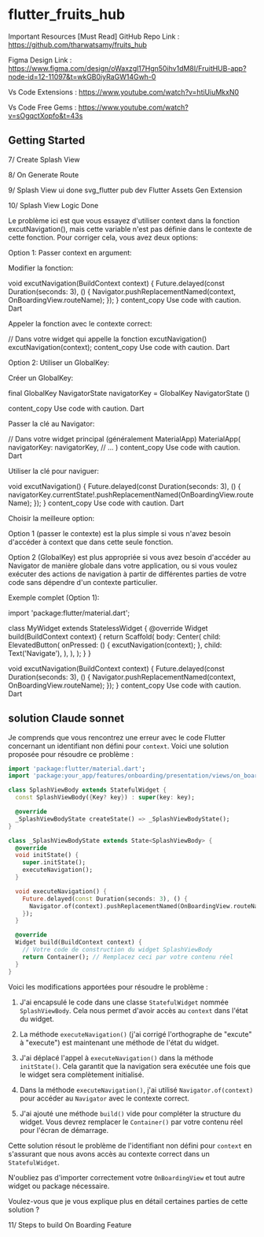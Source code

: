 # flutter_fruits_hub

Important Resources [Must Read]
GitHub Repo Link : <https://github.com/tharwatsamy/fruits_hub>

Figma Design Link : <https://www.figma.com/design/oWaxzgl17Hgn50ihv1dM8I/FruitHUB-app?node-id=12-11097&t=wkGB0iyRaGW14Gwh-0>

Vs Code Extensions : <https://www.youtube.com/watch?v=htiUiuMkxN0>

Vs Code Free Gems : <https://www.youtube.com/watch?v=sOgqctXopfo&t=43s>

## Getting Started

7/ Create Splash View

8/ On Generate Route

9/ Splash View ui done
svg_flutter pub dev
Flutter Assets Gen Extension

10/ Splash View Logic Done

Le problème ici est que vous essayez d'utiliser context dans la fonction excutNavigation(), mais cette variable n'est pas définie dans le contexte de cette fonction. Pour corriger cela, vous avez deux options:

Option 1: Passer context en argument:

Modifier la fonction:

void excutNavigation(BuildContext context) {
  Future.delayed(const Duration(seconds: 3), () {
    Navigator.pushReplacementNamed(context, OnBoardingView.routeName);
  });
}
content_copy
Use code with caution.
Dart

Appeler la fonction avec le contexte correct:

// Dans votre widget qui appelle la fonction excutNavigation()
excutNavigation(context);
content_copy
Use code with caution.
Dart

Option 2: Utiliser un GlobalKey:

Créer un GlobalKey:

final GlobalKey NavigatorState navigatorKey = GlobalKey NavigatorState ()

content_copy
Use code with caution.
Dart

Passer la clé au Navigator:

// Dans votre widget principal (généralement MaterialApp)
MaterialApp(
  navigatorKey: navigatorKey,
  // ...
)
content_copy
Use code with caution.
Dart

Utiliser la clé pour naviguer:

void excutNavigation() {
  Future.delayed(const Duration(seconds: 3), () {
    navigatorKey.currentState!.pushReplacementNamed(OnBoardingView.routeName);
  });
}
content_copy
Use code with caution.
Dart

Choisir la meilleure option:

Option 1 (passer le contexte) est la plus simple si vous n'avez besoin d'accéder à context que dans cette seule fonction.

Option 2 (GlobalKey) est plus appropriée si vous avez besoin d'accéder au Navigator de manière globale dans votre application, ou si vous voulez exécuter des actions de navigation à partir de différentes parties de votre code sans dépendre d'un contexte particulier.

Exemple complet (Option 1):

import 'package:flutter/material.dart';

class MyWidget extends StatelessWidget {
  @override
  Widget build(BuildContext context) {
    return Scaffold(
      body: Center(
        child: ElevatedButton(
          onPressed: () {
            excutNavigation(context);
          },
          child: Text('Navigate'),
        ),
      ),
    );
  }
}

void excutNavigation(BuildContext context) {
  Future.delayed(const Duration(seconds: 3), () {
    Navigator.pushReplacementNamed(context, OnBoardingView.routeName);
  });
}
content_copy
Use code with caution.
Dart

## solution Claude sonnet

Je comprends que vous rencontrez une erreur avec le code Flutter concernant un identifiant non défini pour `context`. Voici une solution proposée pour résoudre ce problème :

```dart
import 'package:flutter/material.dart';
import 'package:your_app/features/onboarding/presentation/views/on_boarding_view.dart'; // Assurez-vous d'importer correctement votre OnBoardingView

class SplashViewBody extends StatefulWidget {
  const SplashViewBody({Key? key}) : super(key: key);

  @override
  _SplashViewBodyState createState() => _SplashViewBodyState();
}

class _SplashViewBodyState extends State<SplashViewBody> {
  @override
  void initState() {
    super.initState();
    executeNavigation();
  }

  void executeNavigation() {
    Future.delayed(const Duration(seconds: 3), () {
      Navigator.of(context).pushReplacementNamed(OnBoardingView.routeName);
    });
  }

  @override
  Widget build(BuildContext context) {
    // Votre code de construction du widget SplashViewBody
    return Container(); // Remplacez ceci par votre contenu réel
  }
}

```

Voici les modifications apportées pour résoudre le problème :

1. J'ai encapsulé le code dans une classe `StatefulWidget` nommée `SplashViewBody`. Cela nous permet d'avoir accès au `context` dans l'état du widget.

2. La méthode `executeNavigation()` (j'ai corrigé l'orthographe de "excute" à "execute") est maintenant une méthode de l'état du widget.

3. J'ai déplacé l'appel à `executeNavigation()` dans la méthode `initState()`. Cela garantit que la navigation sera exécutée une fois que le widget sera complètement initialisé.

4. Dans la méthode `executeNavigation()`, j'ai utilisé `Navigator.of(context)` pour accéder au `Navigator` avec le contexte correct.

5. J'ai ajouté une méthode `build()` vide pour compléter la structure du widget. Vous devrez remplacer le `Container()` par votre contenu réel pour l'écran de démarrage.

Cette solution résout le problème de l'identifiant non défini pour `context` en s'assurant que nous avons accès au contexte correct dans un `StatefulWidget`.

N'oubliez pas d'importer correctement votre `OnBoardingView` et tout autre widget ou package nécessaire.

Voulez-vous que je vous explique plus en détail certaines parties de cette solution ?

11/ Steps to build On Boarding Feature
